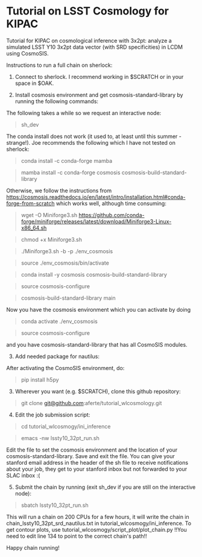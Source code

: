 # Tutorial on LSST Cosmology for KIPAC

Tutorial for KIPAC on cosmological inference with 3x2pt: analyze a simulated LSST Y10 3x2pt data vector (with SRD specificities) in LCDM using CosmoSIS.  

Instructions to run a full chain on sherlock:

1. Connect to sherlock. I recommend working in $SCRATCH or in your space in $OAK.

2. Install cosmosis environment and get cosmosis-standard-library by running the following commands:
   
The following takes a while so we request an interactive node:
> sh_dev

The conda install does not work (it used to, at least until this summer - strange!). Joe recommends the following which I have not tested on sherlock:

> conda install -c conda-forge mamba
 
> mamba install -c conda-forge cosmosis cosmosis-build-standard-library

Otherwise, we follow the instructions from https://cosmosis.readthedocs.io/en/latest/intro/installation.html#conda-forge-from-scratch which works well, although time consuming:

> wget -O Miniforge3.sh  https://github.com/conda-forge/miniforge/releases/latest/download/Miniforge3-Linux-x86_64.sh

> chmod +x Miniforge3.sh

> ./Miniforge3.sh -b -p ./env_cosmosis

> source ./env_cosmosis/bin/activate

> conda install -y cosmosis cosmosis-build-standard-library

> source cosmosis-configure

> cosmosis-build-standard-library main

Now you have the cosmosis environment which you can activate by doing
> conda activate ./env_cosmosis

> source cosmosis-configure

and you have cosmosis-standard-library that has all CosmoSIS modules.

3. Add needed package for nautilus:

After activating the CosmoSIS environment, do:
> pip install h5py 

3. Wherever you want (e.g. $SCRATCH), clone this github repository:
> git clone git@github.com:aferte/tutorial_wlcosmology.git

4. Edit the job submission script:
> cd tutorial_wlcosmogy/ini_inference

> emacs -nw lssty10_32pt_run.sh

Edit the file to set the cosmosis environment and the location of your cosmosis-standard-library.
Save and exit the file.
You can give your stanford email address in the header of the sh file to receive notifications about your job, they get to your stanford inbox but not forwarded to your SLAC inbox :(

5. Submit the chain by running (exit sh_dev if you are still on the interactive node):
> sbatch lssty10_32pt_run.sh

This will run a chain on 200 CPUs for a few hours, it will write the chain in chain_lssty10_32pt_srd_nautilus.txt in tutorial_wlcosmogy/ini_inference.
To get contour plots, use tutorial_wlcosmogy/script_plot/plot_chain.py !!You need to edit line 134 to point to the correct chain's path!!

Happy chain running!

 
